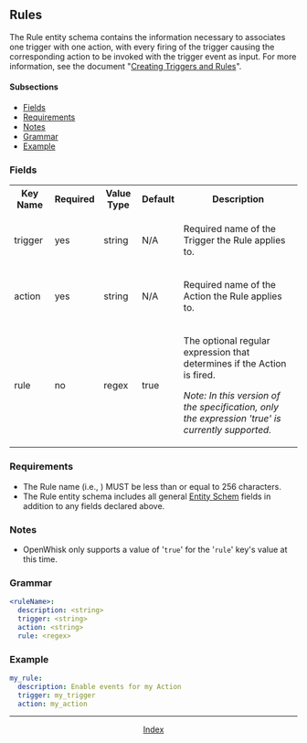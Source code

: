 <!--
#
# Licensed to the Apache Software Foundation (ASF) under one or more
# contributor license agreements.  See the NOTICE file distributed with
# this work for additional information regarding copyright ownership.
# The ASF licenses this file to You under the Apache License, Version 2.0
# (the "License"); you may not use this file except in compliance with
# the License.  You may obtain a copy of the License at
#
#     http://www.apache.org/licenses/LICENSE-2.0
#
# Unless required by applicable law or agreed to in writing, software
# distributed under the License is distributed on an "AS IS" BASIS,
# WITHOUT WARRANTIES OR CONDITIONS OF ANY KIND, either express or implied.
# See the License for the specific language governing permissions and
# limitations under the License.
#
-->

## Rules

The Rule entity schema contains the information necessary to associates one trigger with one action, with every firing of the trigger causing the corresponding action to be invoked with the trigger event as input. For more information, see the document "[Creating Triggers and Rules](https://github.com/apache/incubator-openwhisk/blob/master/docs/triggers_rules.md)".

#### Subsections
- [Fields](#fields)
- [Requirements](#requirements)
- [Notes](#notes)
- [Grammar](#grammar)
- [Example](#example)

### Fields
<html>
<table>
  <tr>
   <th>Key Name</th>
   <th>Required</th>
   <th>Value Type</th>
   <th>Default</th>
   <th>Description</th>
  </tr>

 <tr>
  <td>
  <p>trigger</p>
  </td>
  <td>
  <p>yes</p>
  </td>
  <td>
  <p>string</p>
  </td>
  <td>
  <p>N/A</p>
  </td>
  <td>
  <p>Required name of the Trigger the Rule applies to.</p>
  </td>
 </tr>
 <tr>
  <td>
  <p>action</p>
  </td>
  <td>
  <p>yes</p>
  </td>
  <td>
  <p>string</p>
  </td>
  <td>
  <p>N/A</p>
  </td>
  <td>
  <p>Required name of the Action the Rule applies to.</p>
  </td>
 </tr>
 <tr>
  <td>
  <p>rule</p>
  </td>
  <td>
  <p>no</p>
  </td>
  <td>
  <p>regex</p>
  </td>
  <td>
  <p>true</p>
  </td>
  <td>
  <p>The optional regular expression that determines if the Action is fired.</p>
  <p><i>Note: In this version of the specification, only the expression 'true' is currently supported.</i></p>
  </td>
 </tr>
</table>
</html>

### Requirements
- The Rule name (i.e., <ruleName>) MUST be less than or equal to 256 characters.
- The Rule entity schema includes all general [Entity Schem](#TBD) fields in addition to any fields
declared above.

### Notes
- OpenWhisk only supports a value of '```true```' for the '```rule```' key's value at this time.

### Grammar
```yaml
<ruleName>:
  description: <string>
  trigger: <string>
  action: <string>
  rule: <regex>
```

### Example

```yaml
my_rule:
  description: Enable events for my Action
  trigger: my_trigger
  action: my_action
```

<!--
 Bottom Navigation
-->
---
<html>
<div align="center">
<a href="../README.md#index">Index</a>
</div>
</html>
